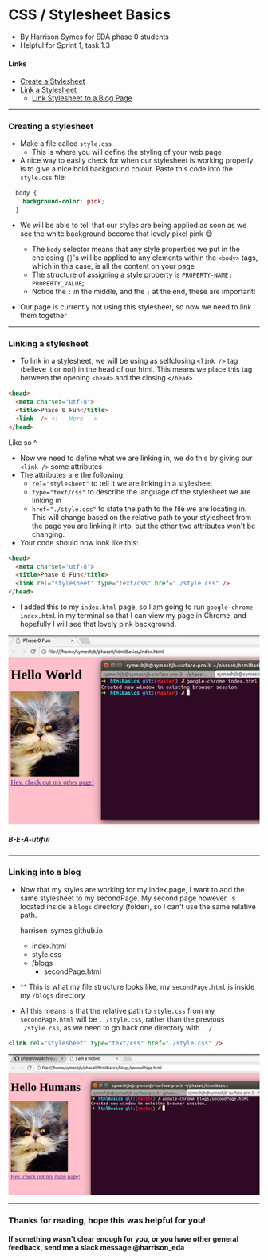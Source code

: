 # CSS / Stylesheet Basics

- By Harrison Symes for EDA phase 0 students
- Helpful for Sprint 1, task 1.3

#### Links
  - [Create a Stylesheet](#creating-a-stylesheet)
  - [Link a Stylesheet](#linking-a-stylesheet)
    - [Link Stylesheet to a Blog Page](#linking-into-a-blog)

---

### Creating a stylesheet
  * Make a file called `style.css`
    * This is where you will define the styling of your web page
  * A nice way to easily check for when our stylesheet is working properly is to give a nice bold background colour. Paste this code into the `style.css` file:

``` css
  body {
    background-color: pink;
  }
```

  * We will be able to tell that our styles are being applied as soon as we see the white background become that lovely pixel pink :smile:
    * The `body` selector means that any style properties we put in the enclosing `{}`'s will be applied to any elements within the `<body>` tags, which in this case, is all the content on your page
    * The structure of assigning a style property is `PROPERTY-NAME: PROPERTY_VALUE`;
    * Notice the `:` in the middle, and the `;` at the end, these are important!

  * Our page is currently not using this stylesheet, so now we need to link them together

---

### Linking a stylesheet
  * To link in a stylesheet, we will be using as selfclosing `<link />` tag (believe it or not) in the head of our html. This means we place this tag between the opening `<head>` and the closing `</head>`

```html
<head>
  <meta charset="utf-8">
  <title>Phase 0 Fun</title>
  <link  /> <!-- Here -->
</head>
```

  Like so ^

  * Now we need to define what we are linking in, we do this by giving our `<link />` some attributes
  * The attributes are the following:
    * `rel="stylesheet"` to tell it we are linking in a stylesheet
    * `type="text/css"` to describe the language of the stylesheet we are linking in
    * `href="./style.css"` to state the path to the file we are locating in. This will change based on the relative path to your stylesheet from the page you are linking it into, but the other two attributes won't be changing.
  * Your code should now look like this:

```html
<head>
  <meta charset="utf-8">
  <title>Phase 0 Fun</title>
  <link rel="stylesheet" type="text/css" href="./style.css" />
</head>
```

  * I added this to my `index.html` page, so I am going to run `google-chrome index.html` in my terminal so that I can view my page in Chrome, and hopefully I will see that lovely pink background.

![Background Working](images/Pink!.png)

  ##### B-E-A-utiful

  ---

  ### Linking into a blog

  * Now that my styles are working for my index page, I want to add the same stylesheet to my secondPage. My second page however, is located inside a `blogs` directory (folder), so I can't use the same relative path.

      harrison-symes.github.io
      * index.html
      * style.css
      * /blogs
        * secondPage.html

  * ^^ This is what my file structure looks like, my `secondPage.html` is inside my `/blogs` directory
  * All this means is that the relative path to `style.css` from my `secondPage.html` will be `../style.css`, rather than the previous `./style.css`, as we need to go back one directory with `../`

```html
<link rel="stylesheet" type="text/css" href="./style.css" />
```

![Second Page is Pink!](images/PinkTwo!.png)

  ---

### Thanks for reading, hope this was helpful for you!
#### If something wasn't clear enough for you, or you have other general feedback, send me a slack message @harrison_eda
